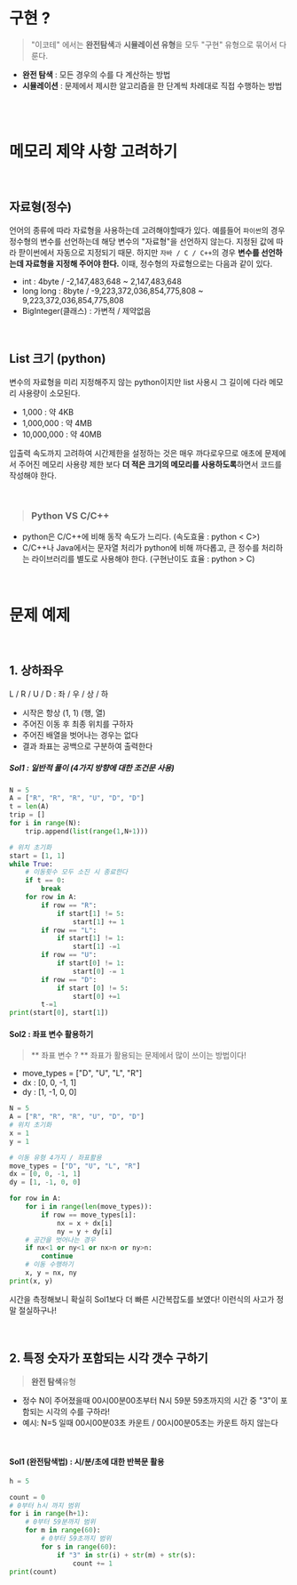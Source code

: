# 구현 ?
> "이코테" 에서는 **완전탐색**과 **시뮬레이션 유형**을 모두 "구현" 유형으로 묶어서 다룬다.

- **완전 탐색** : 모든 경우의 수를 다 계산하는 방법
- **시뮬레이션** : 문제에서 제시한 알고리즘을 한 단계씩 차례대로 직접 수행하는 방법

<br>
<br>

# 메모리 제약 사항 고려하기

<br>

## 자료형(정수)
언어의 종류에 따라 자료형을 사용하는데 고려해야할때가 있다. 예를들어 `파이썬`의 경우 정수형의 변수를 선언하는데 해당 변수의 "자료형"을 선언하지 않는다. 지정된 값에 따라 팓이썬에서 자동으로 지정되기 때문.
하지만 `자바 / C / C++`의 경우 **변수를 선언하는데 자료형을 지정해 주어야 한다.** 이때, 정수형의 자료형으로는 다음과 같이 있다.
>
- int : 4byte / -2,147,483,648 ~ 2,147,483,648
- long long : 8byte / -9,223,372,036,854,775,808 ~ 9,223,372,036,854,775,808
- BigInteger(클래스) : 가변적 / 제약없음

<br>

## List 크기 (python)
변수의 자료형을 미리 지정해주지 않는 python이지만 list 사용시 그 길이에 다라 메모리 사용량이 소모된다.
>
- 1,000 : 약 4KB
- 1,000,000 : 약 4MB
- 10,000,000 : 약 40MB

입출력 속도까지 고려하여 시간제한을 설정하는 것은 매우 까다로우므로 애초에 문제에서 주어진 메모리 사용량 제한 보다 **더 적은 크기의 메모리를 사용하도록**하면서 코드를 작성해야 한다.

<br>

> ### Python VS C/C++
- python은 C/C++에 비해 동작 속도가 느리다. (속도효율 : python < C>)
- C/C++나 Java에서는 문자열 처리가 python에 비해 까다롭고, 큰 정수를 처리하는 라이브러리를 별도로 사용해야 한다. (구현난이도 효율 : python > C)

<br>

# 문제 예제

<br>

## 1. 상하좌우
>
L / R / U / D : 좌 / 우 / 상 / 하
- 시작은 항상 (1, 1) (행, 열)
- 주어진 이동 후 최종 위치를 구하자
- 주어진 배열을 벗어나는 경우는 없다
- 결과 좌표는 공백으로 구분하여 출력한다


##### Sol1 : 일반적 풀이 (4가지 방향에 대한 조건문 사용)
```python
N = 5
A = ["R", "R", "R", "U", "D", "D"]
t = len(A)
trip = []
for i in range(N):
    trip.append(list(range(1,N+1)))

# 위치 초기화
start = [1, 1]
while True:
    # 이동횟수 모두 소진 시 종료한다
    if t == 0:
        break
    for row in A:
        if row == "R":
            if start[1] != 5:
                start[1] += 1
        if row == "L":
            if start[1] != 1:
                start[1] -=1
        if row == "U":
            if start[0] != 1:
                start[0] -= 1
        if row == "D":
            if start [0] != 5:
                start[0] +=1
        t-=1
print(start[0], start[1])
```

#### Sol2 : 좌표 변수 활용하기
> ** 좌표 변수 ? **
좌표가 활용되는 문제에서 많이 쓰이는 방법이다!
- move_types = ["D", "U", "L", "R"]
- dx : [0, 0, -1, 1]
- dy : [1, -1, 0, 0]


```python
N = 5
A = ["R", "R", "R", "U", "D", "D"]
# 위치 초기화
x = 1
y = 1

# 이동 유형 4가지 / 좌표활용
move_types = ["D", "U", "L", "R"]
dx = [0, 0, -1, 1]
dy = [1, -1, 0, 0]

for row in A:
    for i in range(len(move_types)):
        if row == move_types[i]:
            nx = x + dx[i]
            ny = y + dy[i]
    # 공간을 벗어나는 경우
    if nx<1 or ny<1 or nx>n or ny>n:
        continue
    # 이동 수행하기
    x, y = nx, ny
print(x, y)
```

시간을 측정해보니 확실히 Sol1보다 더 빠른 시간복잡도를 보였다! 이런식의 사고가 정말 절실하구나!

<br>


## 2. 특정 숫자가 포함되는 시각 갯수 구하기
> **완전 탐색**유형
- 정수 N이 주어졌을때 00시00분00초부터 N시 59분 59초까지의 시간 중 "3"이 포함되는 시각의 수를 구하라!
- 예시: N=5 일때 00시00분03초 카운트 / 00시00분05초는 카운트 하지 않는다

<br>

#### Sol1 (완전탐색법) : 시/분/초에 대한 반복문 활용

```python
h = 5

count = 0
# 0부터 h시 까지 범위
for i in range(h+1):
    # 0부터 59분까지 범위
    for m in range(60):
        # 0부터 59초까지 범위
        for s in range(60):
            if "3" in str(i) + str(m) + str(s):
                count += 1
print(count)
```